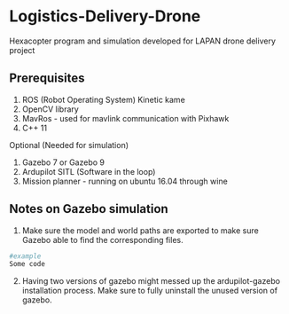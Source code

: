 # Logistics-Delivery-Drone
Hexacopter program and simulation developed for LAPAN drone delivery project

## Prerequisites
1. ROS (Robot Operating System) Kinetic kame
2. OpenCV library
3. MavRos - used for mavlink communication with Pixhawk
4. C++ 11

Optional (Needed for simulation)
1. Gazebo 7 or Gazebo 9
2. Ardupilot SITL (Software in the loop)
3. Mission planner - running on ubuntu 16.04 through wine

## Notes on Gazebo simulation
1. Make sure the model and world paths are exported to make sure Gazebo able to find the corresponding files.

```bash
#example
Some code 
```

2. Having two versions of gazebo might messed up the ardupilot-gazebo installation process. Make sure to fully uninstall the unused version of gazebo.
